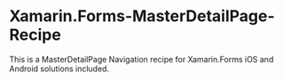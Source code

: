 # Xamarin.Forms-MasterDetailPage-Recipe
This is a MasterDetailPage Navigation recipe for Xamarin.Forms iOS and Android solutions included.
